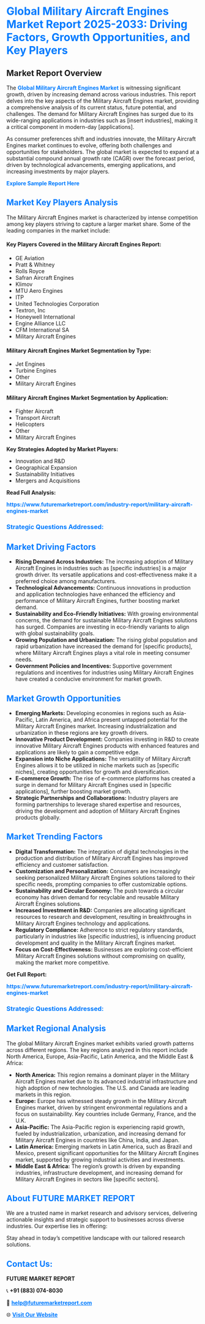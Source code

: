 <h1 style="color: #007BFF;">Global Military Aircraft Engines Market Report 2025-2033: Driving Factors, Growth Opportunities, and Key Players</h1>

<section id="overview">
<h2>Market Report Overview</h2>
<p>The <a href="https://www.futuremarketreport.com/industry-report/military-aircraft-engines-market" style="color: #007BFF; text-decoration: none;"><strong>Global Military Aircraft Engines Market</strong></a> is witnessing significant growth, driven by increasing demand across various industries. This report delves into the key aspects of the Military Aircraft Engines market, providing a comprehensive analysis of its current status, future potential, and challenges. The demand for Military Aircraft Engines has surged due to its wide-ranging applications in industries such as [insert industries], making it a critical component in modern-day [applications].</p>
<p>As consumer preferences shift and industries innovate, the Military Aircraft Engines market continues to evolve, offering both challenges and opportunities for stakeholders. The global market is expected to expand at a substantial compound annual growth rate (CAGR) over the forecast period, driven by technological advancements, emerging applications, and increasing investments by major players.</p>
</section>

<section id="overview">
<p><a href="https://www.futuremarketreport.com/request-sample/reportId=98656" style="color: #007BFF; text-decoration: none;"><strong>Explore Sample Report Here</strong></a></p>
</section>

<section id="key-players">
<h2 style="color: #007BFF;">Market Key Players Analysis</h2>
<p>The Military Aircraft Engines market is characterized by intense competition among key players striving to capture a larger market share. Some of the leading companies in the market include:</p>
<h4>Key Players Covered in the Military Aircraft Engines Report:</h4>
<ul><li>GE Aviation</li><li>Pratt &amp; Whitney</li><li>Rolls Royce</li><li>Safran Aircraft Engines</li><li>Klimov</li><li>MTU Aero Engines</li><li>ITP</li><li>United Technologies Corporation</li><li>Textron, Inc</li><li>Honeywell International</li><li>Engine Alliance LLC</li><li>CFM International SA</li><li>Military Aircraft Engines</li></ul>
<h4>Military Aircraft Engines Market Segmentation by Type:</h4>
<ul><li>Jet Engines</li><li>Turbine Engines</li><li>Other</li><li>Military Aircraft Engines</li></ul>

<h4>Military Aircraft Engines Market Segmentation by Application:</h4>
<ul><li>Fighter Aircraft</li><li>Transport Aircraft</li><li>Helicopters</li><li>Other</li><li>Military Aircraft Engines</li></ul>
<p><strong>Key Strategies Adopted by Market Players:</strong></p>
<ul>
<li>Innovation and R&D</li>
<li>Geographical Expansion</li>
<li>Sustainability Initiatives</li>
<li>Mergers and Acquisitions</li>
</ul>
</section>

<section>
<p><strong>Read Full Analysis: </strong></p><a href="https://www.futuremarketreport.com/industry-report/military-aircraft-engines-market" style="color: #007BFF; text-decoration: none;"><strong>https://www.futuremarketreport.com/industry-report/military-aircraft-engines-market</strong></a>
<h3 style="color: #007BFF;">Strategic Questions Addressed:</h3>
</section>

<section id="driving-factors">
<h2 style="color: #007BFF;">Market Driving Factors</h2>
<ul>
<li><strong>Rising Demand Across Industries:</strong> The increasing adoption of Military Aircraft Engines in industries such as [specific industries] is a major growth driver. Its versatile applications and cost-effectiveness make it a preferred choice among manufacturers.</li>
<li><strong>Technological Advancements:</strong> Continuous innovations in production and application technologies have enhanced the efficiency and performance of Military Aircraft Engines, further boosting market demand.</li>
<li><strong>Sustainability and Eco-Friendly Initiatives:</strong> With growing environmental concerns, the demand for sustainable Military Aircraft Engines solutions has surged. Companies are investing in eco-friendly variants to align with global sustainability goals.</li>
<li><strong>Growing Population and Urbanization:</strong> The rising global population and rapid urbanization have increased the demand for [specific products], where Military Aircraft Engines plays a vital role in meeting consumer needs.</li>
<li><strong>Government Policies and Incentives:</strong> Supportive government regulations and incentives for industries using Military Aircraft Engines have created a conducive environment for market growth.</li>
</ul>
</section>

<section id="growth-opportunities">
<h2 style="color: #007BFF;">Market Growth Opportunities</h2>
<ul>
<li><strong>Emerging Markets:</strong> Developing economies in regions such as Asia-Pacific, Latin America, and Africa present untapped potential for the Military Aircraft Engines market. Increasing industrialization and urbanization in these regions are key growth drivers.</li>
<li><strong>Innovative Product Development:</strong> Companies investing in R&D to create innovative Military Aircraft Engines products with enhanced features and applications are likely to gain a competitive edge.</li>
<li><strong>Expansion into Niche Applications:</strong> The versatility of Military Aircraft Engines allows it to be utilized in niche markets such as [specific niches], creating opportunities for growth and diversification.</li>
<li><strong>E-commerce Growth:</strong> The rise of e-commerce platforms has created a surge in demand for Military Aircraft Engines used in [specific applications], further boosting market growth.</li>
<li><strong>Strategic Partnerships and Collaborations:</strong> Industry players are forming partnerships to leverage shared expertise and resources, driving the development and adoption of Military Aircraft Engines products globally.</li>
</ul>
</section>

<section id="trending-factors">
<h2 style="color: #007BFF;">Market Trending Factors</h2>
<ul>
<li><strong>Digital Transformation:</strong> The integration of digital technologies in the production and distribution of Military Aircraft Engines has improved efficiency and customer satisfaction.</li>
<li><strong>Customization and Personalization:</strong> Consumers are increasingly seeking personalized Military Aircraft Engines solutions tailored to their specific needs, prompting companies to offer customizable options.</li>
<li><strong>Sustainability and Circular Economy:</strong> The push towards a circular economy has driven demand for recyclable and reusable Military Aircraft Engines solutions.</li>
<li><strong>Increased Investment in R&D:</strong> Companies are allocating significant resources to research and development, resulting in breakthroughs in Military Aircraft Engines technology and applications.</li>
<li><strong>Regulatory Compliance:</strong> Adherence to strict regulatory standards, particularly in industries like [specific industries], is influencing product development and quality in the Military Aircraft Engines market.</li>
<li><strong>Focus on Cost-Effectiveness:</strong> Businesses are exploring cost-efficient Military Aircraft Engines solutions without compromising on quality, making the market more competitive.</li>
</ul>
</section>

<section>
<p><strong>Get Full Report: </strong></p><a href="https://www.futuremarketreport.com/industry-report/military-aircraft-engines-market" style="color: #007BFF; text-decoration: none;"><strong>https://www.futuremarketreport.com/industry-report/military-aircraft-engines-market</strong></a>
<h3 style="color: #007BFF;">Strategic Questions Addressed:</h3>
</section>


<section id="regional-analysis">
<h2 style="color: #007BFF;">Market Regional Analysis</h2>
<p>The global Military Aircraft Engines market exhibits varied growth patterns across different regions. The key regions analyzed in this report include North America, Europe, Asia-Pacific, Latin America, and the Middle East & Africa:</p>
<ul>
<li><strong>North America:</strong> This region remains a dominant player in the Military Aircraft Engines market due to its advanced industrial infrastructure and high adoption of new technologies. The U.S. and Canada are leading markets in this region.</li>
<li><strong>Europe:</strong> Europe has witnessed steady growth in the Military Aircraft Engines market, driven by stringent environmental regulations and a focus on sustainability. Key countries include Germany, France, and the U.K.</li>
<li><strong>Asia-Pacific:</strong> The Asia-Pacific region is experiencing rapid growth, fueled by industrialization, urbanization, and increasing demand for Military Aircraft Engines in countries like China, India, and Japan.</li>
<li><strong>Latin America:</strong> Emerging markets in Latin America, such as Brazil and Mexico, present significant opportunities for the Military Aircraft Engines market, supported by growing industrial activities and investments.</li>
<li><strong>Middle East & Africa:</strong> The region’s growth is driven by expanding industries, infrastructure development, and increasing demand for Military Aircraft Engines in sectors like [specific sectors].</li>
</ul>
</section>

<footer>
<h2 style="color: #007BFF;">About FUTURE MARKET REPORT</h2>
<p>We are a trusted name in market research and advisory services, delivering actionable insights and strategic support to businesses across diverse industries. Our expertise lies in offering:</p>

<p>Stay ahead in today’s competitive landscape with our tailored research solutions.</p>

<h2 style="color: #007BFF;">Contact Us:</h2>
<p><strong>FUTURE MARKET REPORT</strong></p>
<p>📞 <strong>+91 (883) 074-8030</strong></p>
<p>📧 <strong><a href="mailto:help@futuremarketreport.com" style="color: #007BFF;">help@futuremarketreport.com</a></strong></p>
<p>🌐 <strong><a href="https://www.futuremarketreport.com/" style="color: #007BFF;">Visit Our Website</a></strong></p>
</footer>